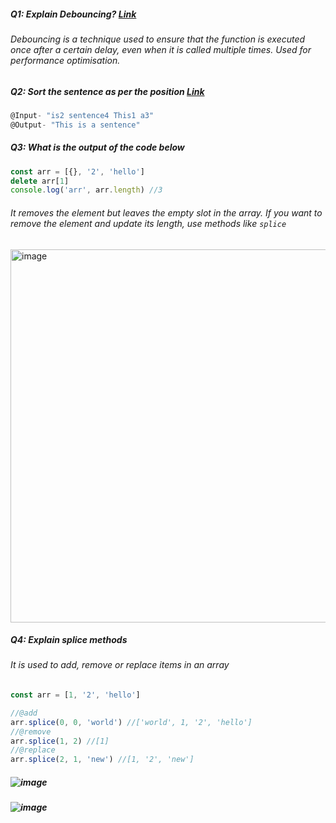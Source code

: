 ##### Q1: Explain Debouncing? [Link](https://codesandbox.io/p/sandbox/debouncing-js-4nqknj?file=%2Fsrc%2Findex.html)

###### Debouncing is a technique used to ensure that the function is executed once after a certain delay, even when it is called multiple times. Used for performance optimisation.


##### Q2: Sort the sentence as per the position [Link](https://codesandbox.io/p/sandbox/sort-as-per-sentence-t2j39w?file=%2Fsrc%2Findex.mjs)
```js
@Input- "is2 sentence4 This1 a3"
@Output- "This is a sentence"
```

##### Q3: What is the output of the code below
```js
const arr = [{}, '2', 'hello']
delete arr[1]
console.log('arr', arr.length) //3
```

###### It removes the element but leaves the empty slot in the array. If you want to remove the element and update its length, use methods like `splice`
<img width="597" alt="image" src="https://github.com/dbnaveen/JavaScript-Questions-2024/assets/15210898/8bcfce18-7736-4718-8690-f31e93567eb9">

##### Q4: Explain splice methods
###### It is used to add, remove or replace items in an array
```js
const arr = [1, '2', 'hello']

//@add 
arr.splice(0, 0, 'world') //['world', 1, '2', 'hello']
//@remove
arr.splice(1, 2) //[1]
//@replace
arr.splice(2, 1, 'new') //[1, '2', 'new']
```

##### ![image](https://github.com/dbnaveen/JavaScript-Questions-2024/assets/15210898/ddea4835-2e5f-404d-8cb9-285722f6cd13)
##### ![image](https://github.com/dbnaveen/JavaScript-Questions-2024/assets/15210898/19d77920-b534-4b52-b46e-01238617ac1e)









